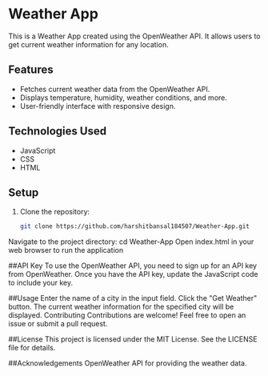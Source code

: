 # Weather App

This is a Weather App created using the OpenWeather API. It allows users to get current weather information for any location.

## Features

- Fetches current weather data from the OpenWeather API.
- Displays temperature, humidity, weather conditions, and more.
- User-friendly interface with responsive design.

## Technologies Used

- JavaScript
- CSS
- HTML

## Setup

1. Clone the repository:
   ```sh
   git clone https://github.com/harshitbansal184507/Weather-App.git
Navigate to the project directory:
    cd Weather-App
    Open index.html in your web browser to run the application

##API Key
To use the OpenWeather API, you need to sign up for an API key from OpenWeather. Once you have the API key, update the JavaScript code to include your key.

##Usage
Enter the name of a city in the input field.
Click the "Get Weather" button.
The current weather information for the specified city will be displayed.
Contributing
Contributions are welcome! Feel free to open an issue or submit a pull request.

##License
This project is licensed under the MIT License. See the LICENSE file for details.

##Acknowledgements
OpenWeather API for providing the weather data.
